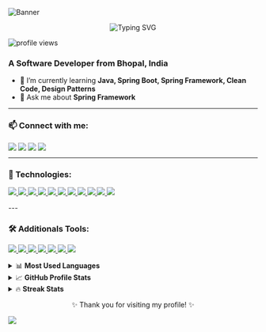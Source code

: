 
![Banner](https://capsule-render.vercel.app/api?type=waving&color=0aa0a0&height=150&section=header)

<p align="center">
  <img src="https://readme-typing-svg.demolab.com?font=Fira+Code&size=24&duration=3000&pause=1000&color=00FFFF&center=true&vCenter=true&width=600&lines=%3CWelcome+!+%2F+%3E;%3CHello+World!+I'm+Sangram%2F%3E;%3C+I'm+from+Bhopal.MP.India%2F+%3E" alt="Typing SVG" />
</p>


<p align="left">
  <img src="https://komarev.com/ghpvc/?username=sangramrajpoot&label=PROFILE+VIEWS&style=flat-square&color=0e75b6" alt="profile views" />
</p>

### A Software Developer from Bhopal, India

- 🌱 I’m currently learning **Java, Spring Boot, Spring Framework, Clean Code, Design Patterns**
- 💬 Ask me about **Spring Framework**


---

### 📫 Connect with me:

<p align="left">
  <a href="https://www.linkedin.com/in/sangram-rajpoot-b9b9b9264/" target="blank"><img align="center" src="https://img.shields.io/badge/LinkedIn-0A66C2?style=for-the-badge&logo=linkedin&logoColor=white" /></a>
  <a href="mailto:rajputsanju2622@gmail.com"><img align="center" src="https://img.shields.io/badge/Gmail-EA4335?style=for-the-badge&logo=gmail&logoColor=white" /></a>
  <a href="https://github.com/sangramrajppot1120"><img align="center" src="https://img.shields.io/badge/GitHub-181717?style=for-the-badge&logo=github&logoColor=white" /></a>
  <a href="https://sangramrajppot1120.github.io/Portfolio/"><img align="center" src="https://img.shields.io/badge/Portfolio-000000?style=for-the-badge&logo=vercel&logoColor=white" /></a>

</p>

---
### 🧰 Technologies:

<p align="left">

  <a href="https://www.java.com/">
    <img src="https://img.shields.io/badge/Java-007396?style=for-the-badge&logo=java&logoColor=white" />
  </a>

  <a href="https://www.geeksforgeeks.org/introduction-to-advanced-java/">
    <img src="https://img.shields.io/badge/Advanced%20Java-ff8c00?style=for-the-badge&logo=java&logoColor=white" />
  </a>

  <a href="https://spring.io/projects/spring-framework">
    <img src="https://img.shields.io/badge/Spring-6DB33F?style=for-the-badge&logo=spring&logoColor=white" />
  </a>

  <a href="https://spring.io/projects/spring-boot">
    <img src="https://img.shields.io/badge/Spring%20Boot-6DB33F?style=for-the-badge&logo=spring-boot&logoColor=white" />
  </a>

  <a href="https://spring.io/projects/spring-framework">
    <img src="https://img.shields.io/badge/Spring%20Framework-6DB33F?style=for-the-badge&logo=spring&logoColor=white" />
  </a>

  <a href="https://developer.mozilla.org/en-US/docs/Web/HTML">
    <img src="https://img.shields.io/badge/HTML5-E34F26?style=for-the-badge&logo=html5&logoColor=white" />
  </a>

  <a href="https://tailwindcss.com/">
  <img src="https://img.shields.io/badge/Tailwind%20CSS-38B2AC?style=for-the-badge&logo=tailwind-css&logoColor=white" />
</a>


  <a href="https://developer.mozilla.org/en-US/docs/Web/JavaScript">
    <img src="https://img.shields.io/badge/JavaScript-F7DF1E?style=for-the-badge&logo=javascript&logoColor=black" />
  </a>

  <a href="https://getbootstrap.com/">
    <img src="https://img.shields.io/badge/Bootstrap-7952B3?style=for-the-badge&logo=bootstrap&logoColor=white" />
  </a>

  <a href="https://www.mysql.com/">
    <img src="https://img.shields.io/badge/MySQL-4479A1?style=for-the-badge&logo=mysql&logoColor=white" />
  </a>

  <a href="https://www.oracle.com/database/">
    <img src="https://img.shields.io/badge/Oracle%20Database-F80000?style=for-the-badge&logo=oracle&logoColor=white" />
  </a>

</p>
---

### 🛠️ Additionals Tools:

<p align="left">

  <a href="https://code.visualstudio.com/">
    <img src="https://img.shields.io/badge/VS%20Code-007ACC?style=for-the-badge&logo=visual-studio-code&logoColor=white" />
  </a>

  <a href="https://spring.io/tools">
    <img src="https://img.shields.io/badge/Spring%20Tool%20Suite-6DB33F?style=for-the-badge&logo=spring&logoColor=white" />
  </a>

  <a href="https://www.jetbrains.com/idea/">
    <img src="https://img.shields.io/badge/IntelliJ%20IDEA-000000?style=for-the-badge&logo=intellij-idea&logoColor=white" />
  </a>

  <a href="https://git-scm.com/downloads">
    <img src="https://img.shields.io/badge/Git%20Bash-F05032?style=for-the-badge&logo=git&logoColor=white" />
  </a>

  <a href="https://github.com/">
    <img src="https://img.shields.io/badge/GitHub-181717?style=for-the-badge&logo=github&logoColor=white" />
  </a>

  <a href="https://netbeans.apache.org/">
    <img src="https://img.shields.io/badge/NetBeans-1B6AC6?style=for-the-badge&logo=apachenetbeanside&logoColor=white" />
  </a>

  <a href="https://www.netlify.com/">
    <img src="https://img.shields.io/badge/Netlify-00C7B7?style=for-the-badge&logo=netlify&logoColor=white" />
  </a>

</p>


<details>
<summary>📊 <strong>Most Used Languages</strong></summary>

<br/>

[![Top Langs](https://github-readme-stats.vercel.app/api/top-langs/?username=sangramrajppot1120&layout=compact&theme=dark&hide_border=false&border_radius=10)](https://github.com/sangramrajppot1120)

</details>

<details>
<summary>📈 <strong>GitHub Profile Stats</strong></summary>

<br/>

[![GitHub Stats](https://github-readme-stats.vercel.app/api?username=sangramrajppot1120&show_icons=true&theme=dark&hide_border=false&border_radius=10)](https://github.com/sangramrajppot1120)

</details>


<details>
<summary>🔥 <strong>Streak Stats</strong></summary>

<br/>

<p align="center">
  <img src="https://github-readme-streak-stats.herokuapp.com/?user=sangramrajppot1120&theme=dark&hide_border=false&border_radius=10&fire=FFA500" alt="GitHub Streak Stats" />
</p>

</details>





<p align="center">✨ Thank you for visiting my profile! ✨</p>

<img src="https://capsule-render.vercel.app/api?type=waving&color=0aa0a0&height=150&section=footer"/>


